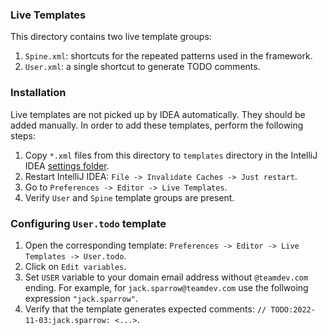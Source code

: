 ### Live Templates

This directory contains two live template groups:

1. `Spine.xml`: shortcuts for the repeated patterns used in the framework.
2. `User.xml`: a single shortcut to generate TODO comments.

### Installation

Live templates are not picked up by IDEA automatically. They should be added manually.
In order to add these templates, perform the following steps:

1. Copy `*.xml` files from this directory to `templates` directory in the IntelliJ IDEA 
   [settings folder][settings_folder].
2. Restart IntelliJ IDEA: `File -> Invalidate Caches -> Just restart`.
3. Go to `Preferences -> Editor -> Live Templates`.
4. Verify `User` and `Spine` template groups are present.

[settings_folder]: https://www.jetbrains.com/help/idea/directories-used-by-the-ide-to-store-settings-caches-plugins-and-logs.html#config-directory

### Configuring `User.todo` template

1. Open the corresponding template: `Preferences -> Editor -> Live Templates -> User.todo`.
2. Click on `Edit variables`.
3. Set `USER` variable to your domain email address without `@teamdev.com` ending.  For example,
   for `jack.sparrow@teamdev.com` use the follwoing expression `"jack.sparrow"`.
4. Verify that the template generates expected comments: `// TODO:2022-11-03:jack.sparrow: <...>`.
